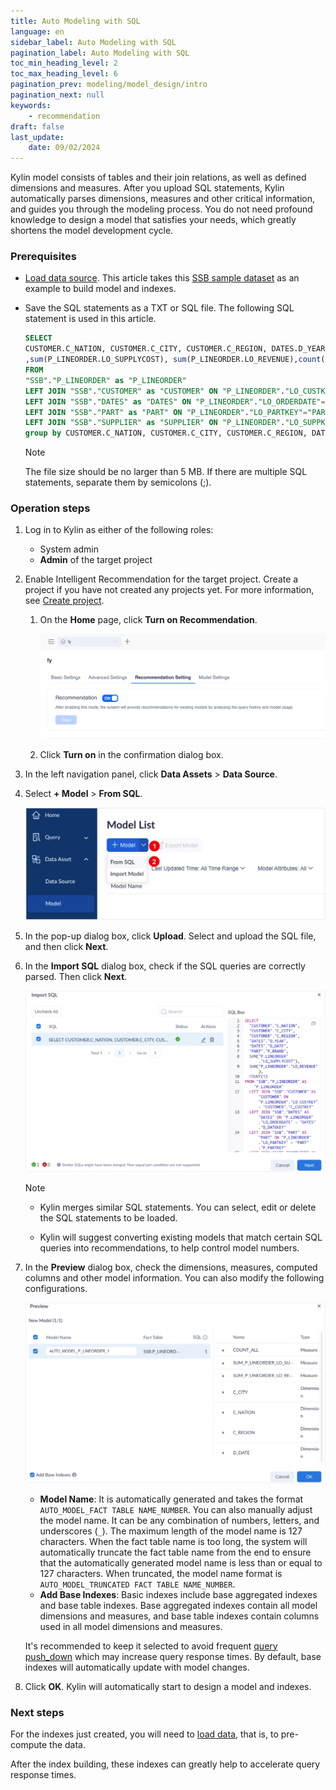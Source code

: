 ```yaml
---
title: Auto Modeling with SQL
language: en
sidebar_label: Auto Modeling with SQL
pagination_label: Auto Modeling with SQL
toc_min_heading_level: 2
toc_max_heading_level: 6
pagination_prev: modeling/model_design/intro
pagination_next: null
keywords:
    - recommendation
draft: false
last_update:
    date: 09/02/2024
---
```


Kylin model consists of tables and their join relations, as well as defined dimensions and measures. After you upload SQL statements, Kylin automatically parses dimensions, measures and other critical information, and guides you through the modeling process. You do not need profound knowledge to design a model that satisfies your needs, which greatly shortens the model development cycle. 

### **Prerequisites**

- [Load data source](../../datasource/intro.md). This article takes this [SSB sample dataset](../../quickstart/tutorial.md) as an example to build model and indexes. 

- Save the SQL statements as a TXT or SQL file. The following SQL statement is used in this article. 

  ```sql
  SELECT 
  CUSTOMER.C_NATION, CUSTOMER.C_CITY, CUSTOMER.C_REGION, DATES.D_YEAR, DATES.D_DATE, PART.P_BRAND
  ,sum(P_LINEORDER.LO_SUPPLYCOST), sum(P_LINEORDER.LO_REVENUE),count(1)
  FROM 
  "SSB"."P_LINEORDER" as "P_LINEORDER" 
  LEFT JOIN "SSB"."CUSTOMER" as "CUSTOMER" ON "P_LINEORDER"."LO_CUSTKEY"="CUSTOMER"."C_CUSTKEY"
  LEFT JOIN "SSB"."DATES" as "DATES" ON "P_LINEORDER"."LO_ORDERDATE"="DATES"."D_DATEKEY"
  LEFT JOIN "SSB"."PART" as "PART" ON "P_LINEORDER"."LO_PARTKEY"="PART"."P_PARTKEY"
  LEFT JOIN "SSB"."SUPPLIER" as "SUPPLIER" ON "P_LINEORDER"."LO_SUPPKEY"="SUPPLIER"."S_SUPPKEY"
  group by CUSTOMER.C_NATION, CUSTOMER.C_CITY, CUSTOMER.C_REGION, DATES.D_YEAR, DATES.D_DATE, PART.P_BRAND;
  ```

  > [!NOTE]
  >
  > The file size should be no larger than 5 MB. If there are multiple SQL statements, separate them by semicolons (;). 


### Operation steps

1. Log in to Kylin as either of the following roles: 
   - System admin 
   - **Admin** of the target project

2. Enable Intelligent Recommendation for the target project. Create a project if you have not created any projects yet. For more information, see [Create project](../../operations/project-managing/project_management.md). 
   1. On the **Home** page, click **Turn on Recommendation**. 

      ![](../auto_modeling/images/turn_on_rec.png)

   2. Click **Turn on** in the confirmation dialog box.

3. In the left navigation panel, click **Data Assets** > **Data Source**.

4. Select **+ Model** > **From SQL**. 

   ![](../auto_modeling/images/fromsql.png)

5. In the pop-up dialog box, click **Upload**. Select and upload the SQL file, and then click **Next**.

6. In the **Import SQL** dialog box, check if the SQL queries are correctly parsed. Then click **Next**. 

   ![](../auto_modeling/images/import_sql_en.png)

   > [!NOTE]
   >
   > - Kylin merges similar SQL statements. You can select, edit or delete the SQL statements to be loaded. 
   >
   > - Kylin will suggest converting existing models that match certain SQL queries into recommendations, to help control model numbers.

7. In the **Preview** dialog box, check the dimensions, measures, computed columns and other model information. You can also modify the following configurations.

   ![](../auto_modeling/images/preview_en.png)

   - **Model Name**: It is automatically generated and takes the format `AUTO_MODEL_FACT TABLE NAME_NUMBER`. You can also manually adjust the model name. It can be any combination of numbers, letters, and underscores (`_`).  The maximum length of the model name is 127 characters. When the fact table name is too long, the system will automatically truncate the fact table name from the end to ensure that the automatically generated model name is less than or equal to 127 characters. When truncated, the model name format is `AUTO_MODEL_TRUNCATED FACT TABLE NAME_NUMBER`.
   - **Add Base Indexes**: Basic indexes include base aggregated indexes and base table indexes. Base aggregated indexes contain all model dimensions and measures, and base table indexes contain columns used in all model dimensions and measures. 

   It's recommended to keep it selected to avoid frequent [query push_down](../../query/push_down.md) which may increase query response times. By default, base indexes will automatically update with model changes. 

8. Click **OK**. Kylin will automatically start to design a model and indexes.

### Next steps 

For the indexes just created, you will need to [load data](../load_data/build_index.md), that is, to pre-compute the data.

After the index building, these indexes can greatly help to accelerate query response times.


